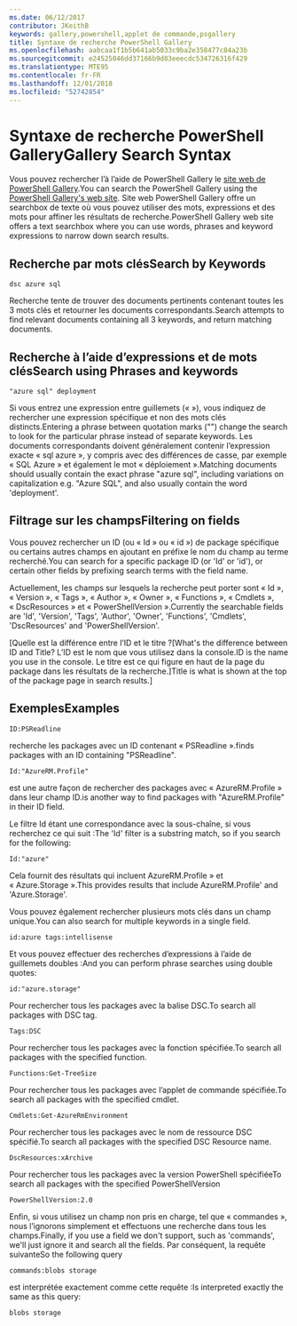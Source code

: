 ```yaml
---
ms.date: 06/12/2017
contributor: JKeithB
keywords: gallery,powershell,applet de commande,psgallery
title: Syntaxe de recherche PowerShell Gallery
ms.openlocfilehash: aabcaa1f1b5b641ab5033c9ba2e358477c84a23b
ms.sourcegitcommit: e24525046dd37166b9d83eeecdc534726316f429
ms.translationtype: MTE95
ms.contentlocale: fr-FR
ms.lasthandoff: 12/01/2018
ms.locfileid: "52742854"
---
```

# <a name="gallery-search-syntax"></a><span data-ttu-id="e10ce-103">Syntaxe de recherche PowerShell Gallery</span><span class="sxs-lookup"><span data-stu-id="e10ce-103">Gallery Search Syntax</span></span>

<span data-ttu-id="e10ce-104">Vous pouvez rechercher l’à l’aide de PowerShell Gallery le [site web de PowerShell Gallery](https://www.powershellgallery.com/).</span><span class="sxs-lookup"><span data-stu-id="e10ce-104">You can search the PowerShell Gallery using the [PowerShell Gallery's web site](https://www.powershellgallery.com/).</span></span>
<span data-ttu-id="e10ce-105">Site web PowerShell Gallery offre un searchbox de texte où vous pouvez utiliser des mots, expressions et des mots pour affiner les résultats de recherche.</span><span class="sxs-lookup"><span data-stu-id="e10ce-105">PowerShell Gallery web site offers a text searchbox where you can use words, phrases and keyword expressions to narrow down search results.</span></span>

## <a name="search-by-keywords"></a><span data-ttu-id="e10ce-106">Recherche par mots clés</span><span class="sxs-lookup"><span data-stu-id="e10ce-106">Search by Keywords</span></span>

    dsc azure sql

<span data-ttu-id="e10ce-107">Recherche tente de trouver des documents pertinents contenant toutes les 3 mots clés et retourner les documents correspondants.</span><span class="sxs-lookup"><span data-stu-id="e10ce-107">Search attempts to find relevant documents containing all 3 keywords, and return matching documents.</span></span>

## <a name="search-using-phrases-and-keywords"></a><span data-ttu-id="e10ce-108">Recherche à l’aide d’expressions et de mots clés</span><span class="sxs-lookup"><span data-stu-id="e10ce-108">Search using Phrases and keywords</span></span>

    "azure sql" deployment

<span data-ttu-id="e10ce-109">Si vous entrez une expression entre guillemets (« »), vous indiquez de rechercher une expression spécifique et non des mots clés distincts.</span><span class="sxs-lookup"><span data-stu-id="e10ce-109">Entering a phrase between quotation marks ("") change the search to look for the particular phrase instead of separate keywords.</span></span>
<span data-ttu-id="e10ce-110">Les documents correspondants doivent généralement contenir l’expression exacte « sql azure », y compris avec des différences de casse, par exemple « SQL Azure » et également le mot « déploiement ».</span><span class="sxs-lookup"><span data-stu-id="e10ce-110">Matching documents should usually contain the exact phrase "azure sql", including variations on capitalization e.g. "Azure SQL", and also usually contain the word 'deployment'.</span></span>

## <a name="filtering-on-fields"></a><span data-ttu-id="e10ce-111">Filtrage sur les champs</span><span class="sxs-lookup"><span data-stu-id="e10ce-111">Filtering on fields</span></span>

<span data-ttu-id="e10ce-112">Vous pouvez rechercher un ID (ou « Id » ou « id ») de package spécifique ou certains autres champs en ajoutant en préfixe le nom du champ au terme recherché.</span><span class="sxs-lookup"><span data-stu-id="e10ce-112">You can search for a specific package ID (or 'Id' or 'id'), or certain other fields by prefixing search terms with the field name.</span></span>

<span data-ttu-id="e10ce-113">Actuellement, les champs sur lesquels la recherche peut porter sont « Id », « Version », « Tags », « Author », « Owner », « Functions », « Cmdlets », « DscResources » et « PowerShellVersion ».</span><span class="sxs-lookup"><span data-stu-id="e10ce-113">Currently the searchable fields are 'Id', 'Version', 'Tags', 'Author', 'Owner', 'Functions', 'Cmdlets', 'DscResources' and 'PowerShellVersion'.</span></span>

<span data-ttu-id="e10ce-114">[Quelle est la différence entre l’ID et le titre ?</span><span class="sxs-lookup"><span data-stu-id="e10ce-114">[What's the difference between ID and Title?</span></span> <span data-ttu-id="e10ce-115">L’ID est le nom que vous utilisez dans la console.</span><span class="sxs-lookup"><span data-stu-id="e10ce-115">ID is the name you use in the console.</span></span> <span data-ttu-id="e10ce-116">Le titre est ce qui figure en haut de la page du package dans les résultats de la recherche.]</span><span class="sxs-lookup"><span data-stu-id="e10ce-116">Title is what is shown at the top of the package page in search results.]</span></span>

## <a name="examples"></a><span data-ttu-id="e10ce-117">Exemples</span><span class="sxs-lookup"><span data-stu-id="e10ce-117">Examples</span></span>

    ID:PSReadline
    
<span data-ttu-id="e10ce-118">recherche les packages avec un ID contenant « PSReadline ».</span><span class="sxs-lookup"><span data-stu-id="e10ce-118">finds packages with an ID containing "PSReadline".</span></span>

    Id:"AzureRM.Profile"

<span data-ttu-id="e10ce-119">est une autre façon de rechercher des packages avec « AzureRM.Profile » dans leur champ ID.</span><span class="sxs-lookup"><span data-stu-id="e10ce-119">is another way to find packages with "AzureRM.Profile" in their ID field.</span></span>

<span data-ttu-id="e10ce-120">Le filtre Id étant une correspondance avec la sous-chaîne, si vous recherchez ce qui suit :</span><span class="sxs-lookup"><span data-stu-id="e10ce-120">The 'Id' filter is a substring match, so if you search for the following:</span></span>

    Id:"azure"

<span data-ttu-id="e10ce-121">Cela fournit des résultats qui incluent AzureRM.Profile » et « Azure.Storage ».</span><span class="sxs-lookup"><span data-stu-id="e10ce-121">This provides results that include AzureRM.Profile' and 'Azure.Storage'.</span></span>

<span data-ttu-id="e10ce-122">Vous pouvez également rechercher plusieurs mots clés dans un champ unique.</span><span class="sxs-lookup"><span data-stu-id="e10ce-122">You can also search for multiple keywords in a single field.</span></span> 

    id:azure tags:intellisense

<span data-ttu-id="e10ce-123">Et vous pouvez effectuer des recherches d’expressions à l’aide de guillemets doubles :</span><span class="sxs-lookup"><span data-stu-id="e10ce-123">And you can perform phrase searches using double quotes:</span></span>

    id:"azure.storage"

<span data-ttu-id="e10ce-124">Pour rechercher tous les packages avec la balise DSC.</span><span class="sxs-lookup"><span data-stu-id="e10ce-124">To search all packages with DSC tag.</span></span>

    Tags:DSC

<span data-ttu-id="e10ce-125">Pour rechercher tous les packages avec la fonction spécifiée.</span><span class="sxs-lookup"><span data-stu-id="e10ce-125">To search all packages with the specified function.</span></span>

    Functions:Get-TreeSize

<span data-ttu-id="e10ce-126">Pour rechercher tous les packages avec l’applet de commande spécifiée.</span><span class="sxs-lookup"><span data-stu-id="e10ce-126">To search all packages with the specified cmdlet.</span></span>

    Cmdlets:Get-AzureRmEnvironment

<span data-ttu-id="e10ce-127">Pour rechercher tous les packages avec le nom de ressource DSC spécifié.</span><span class="sxs-lookup"><span data-stu-id="e10ce-127">To search all packages with the specified DSC Resource name.</span></span>

    DscResources:xArchive

<span data-ttu-id="e10ce-128">Pour rechercher tous les packages avec la version PowerShell spécifiée</span><span class="sxs-lookup"><span data-stu-id="e10ce-128">To search all packages with the specified PowerShellVersion</span></span>

    PowerShellVersion:2.0

<span data-ttu-id="e10ce-129">Enfin, si vous utilisez un champ non pris en charge, tel que « commandes », nous l’ignorons simplement et effectuons une recherche dans tous les champs.</span><span class="sxs-lookup"><span data-stu-id="e10ce-129">Finally, if you use a field we don't support, such as 'commands', we'll just ignore it and search all the fields.</span></span> <span data-ttu-id="e10ce-130">Par conséquent, la requête suivante</span><span class="sxs-lookup"><span data-stu-id="e10ce-130">So the following query</span></span>

    commands:blobs storage

<span data-ttu-id="e10ce-131">est interprétée exactement comme cette requête :</span><span class="sxs-lookup"><span data-stu-id="e10ce-131">Is interpreted exactly the same as this query:</span></span>

    blobs storage

